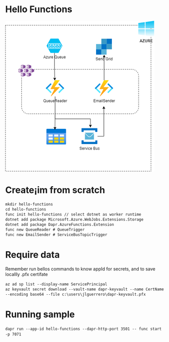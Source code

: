 # Hello Functions

![Hello Function](./assets/dapr-hello-functions.png)

# Create¡im from scratch
```
mkdir hello-functions
cd hello-functions
func init hello-functions // select dotnet as worker runtime
dotnet add package Microsoft.Azure.WebJobs.Extensions.Storage
dotnet add package Dapr.AzureFunctions.Extension
func new QueueReader # QueueTrigger
func new EmailSender # ServiceBusTopicTrigger
````

# Require data

Remember run bellos commands to know appId for secrets, and to save locallly .pfx certifate
```
az ad sp list --display-name ServicePrincipal
az keyvault secret download --vault-name dapr-keyvault --name CertName --encoding base64 --file c:\users\jlguerrero\dapr-keyvault.pfx
```

# Running sample

`dapr run --app-id hello-functions --dapr-http-port 3501 -- func start -p 7071`


